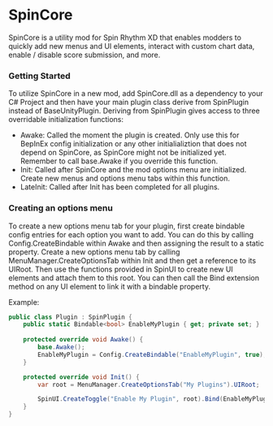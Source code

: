 # SpinCore
SpinCore is a utility mod for Spin Rhythm XD that enables modders to quickly add new menus and UI elements, interact with custom chart data, enable / disable score submission, and more.

### Getting Started

To utilize SpinCore in a new mod, add SpinCore.dll as a dependency to your C# Project and then have your main plugin class derive from SpinPlugin instead of BaseUnityPlugin.
Deriving from SpinPlugin gives access to three overridable initialization functions:

- Awake: Called the moment the plugin is created. Only use this for BepInEx config initialization or any other initialializtion that does not depend on SpinCore, as SpinCore might not be initialized yet. Remember to call base.Awake if you override this function.
- Init: Called after SpinCore and the mod options menu are initialized. Create new menus and options menu tabs within this function.
- LateInit: Called after Init has been completed for all plugins.

### Creating an options menu

To create a new options menu tab for your plugin, first create bindable config entries for each option you want to add. You can do this by calling Config.CreateBindable within Awake and then assigning the result to a static property.
Create a new options menu tab by calling MenuManager.CreateOptionsTab within Init and then get a reference to its UIRoot. Then use the functions provided in SpinUI to create new UI elements and attach them to this root. You can then call the Bind extension method on any UI element to link it with a bindable property.

Example:

```cs
public class Plugin : SpinPlugin {
    public static Bindable<bool> EnableMyPlugin { get; private set; }
    
    protected override void Awake() {
        base.Awake();
        EnableMyPlugin = Config.CreateBindable("EnableMyPlugin", true);
    }

    protected override void Init() {
        var root = MenuManager.CreateOptionsTab("My Plugins").UIRoot;

        SpinUI.CreateToggle("Enable My Plugin", root).Bind(EnableMyPlugin);
    }
}
```
